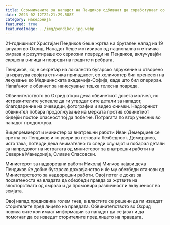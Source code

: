```yaml
---
title: Осомничените за нападот на Пендиков одбиваат да соработуваат со властите
date: 2023-02-12T22:21:29.588Z
category: македонија
featured: true
featuredImage: ../img/pendikov.jpg.webp
---
```


21-годишниот Христијан Пендиков беше жртва на брутален напад на 19 јануари во Охрид. Нападот беше мотивиран од национална и етничка омраза и резултираше со сериозни повреди на Пендиков, вклучувајќи скршена вилица и повреди на градите и ребрата.

Пендиков, кој е секретар на локалното бугарско здружение и отворено ја изразува својата етничка припадност, со хеликоптер бил пренесен на лекување во Медицинската академија-Софија, каде што бил опериран. Напаѓачот е обвинет за нанесување тешка телесна повреда.

Обвинителството во Охрид откри дека обвинетиот досега молчел, но истражителите успеале да ги утврдат сите детали за нападот, благодарение на очевидци, фотографии и видео снимки. Надзорниот обвинител побара продолжување на мерката против обвинетиот бидејќи постои опасност тој да побегне. Потрагата по втор учесник во нападот продолжува.

Вицепремиерот и министер за внатрешни работи Иван Демерџиев се сретна со Пендиков и го увери во неговата безбедност. Демерџиев, исто така, потврди дека внимателно го следи случајот и побарал детали за напредокот на истрагата од министерот за внатрешни работи на Северна Македонија, Оливие Спасовски.

Министерот за надворешни работи Николај Милков најави дека Пендиков ќе добие бугарско државјанство и ќе му обезбеди станови од Министерството за надворешни работи. Овој потег е доказ за посветеноста на владата да обезбеди правда за жртвите на злосторствата од омраза и да промовира различност и вклученост во земјата.

Овој напад предизвика голем гнев, а властите се решени да ги изведат сторителите пред лицето на правдата. Обвинителството во Охрид повика сите кои имаат информации за нападот да се јават и да помогнат да се изведат сторителите пред лицето на правдата.
